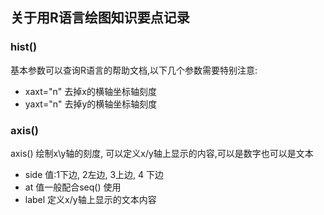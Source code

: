 ## 关于用R语言绘图知识要点记录

### hist()

基本参数可以查询R语言的帮助文档,以下几个参数需要特别注意:

* xaxt="n" 去掉x的横轴坐标轴刻度
* yaxt="n" 去掉y的横轴坐标轴刻度

### axis()

axis() 绘制x\y轴的刻度, 可以定义x/y轴上显示的内容,可以是数字也可以是文本

* side  值:1下边, 2左边, 3上边, 4 下边 
* at  值一般配合seq() 使用
* label 定义x/y轴上显示的文本内容